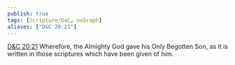 ```yaml
---
publish: true
tags: [Scripture/DaC, noGraph]
aliases: ["D&C 20:21"]
---
```

[D&C 20:21](https://churchofjesuschrist.org/study/scriptures/dc-testament/dc/20?lang=eng&id=p21#p21) Wherefore, the Almighty God gave his Only Begotten Son, as it is written in those scriptures which have been given of him.
